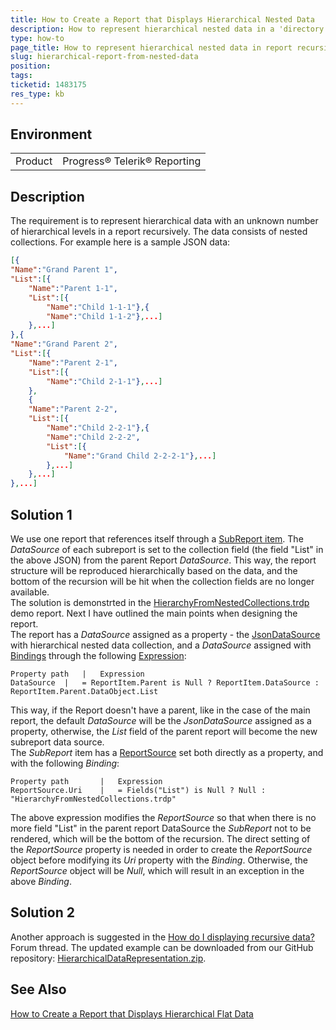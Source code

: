 ```yaml
---
title: How to Create a Report that Displays Hierarchical Nested Data
description: How to represent hierarchical nested data in a 'directory tree'-like report
type: how-to
page_title: How to represent hierarchical nested data in report recursively
slug: hierarchical-report-from-nested-data
position: 
tags: 
ticketid: 1483175
res_type: kb
---
```


## Environment
<table>
	<tbody>
		<tr>
			<td>Product</td>
			<td>Progress® Telerik® Reporting</td>
		</tr>
	</tbody>
</table>


## Description
The requirement is to represent hierarchical data with an unknown number of hierarchical levels in a report recursively. The data consists of nested collections. 
For example here is a sample JSON data:  
```JSON
[{
"Name":"Grand Parent 1",
"List":[{
	"Name":"Parent 1-1",
	"List":[{
		"Name":"Child 1-1-1"},{
		"Name":"Child 1-1-2"},...]
	},...]
},{
"Name":"Grand Parent 2",
"List":[{
	"Name":"Parent 2-1",
	"List":[{
		"Name":"Child 2-1-1"},...]
	},
	{
	"Name":"Parent 2-2",
	"List":[{
		"Name":"Child 2-2-1"},{
		"Name":"Child 2-2-2",
		"List":[{
			"Name":"Grand Child 2-2-2-1"},...]
		},...]
	},...]
},...]
```

## Solution 1
We use one report that references itself through a [SubReport item](../report-items-sub-report). The _DataSource_ of each subreport is set to the collection field 
(the field "List" in the above JSON) from the parent Report _DataSource_. This way, the report structure will be reproduced hierarchically based on the data, and the bottom 
of the recursion will be hit when the collection fields are no longer available.  
The solution is demonstrted in the [HierarchyFromNestedCollections.trdp](https://github.com/telerik/reporting-samples/blob/master/HierarchyFromNestedCollections.trdp) demo 
report. Next I have outlined the main points when designing the report.  
The report has a _DataSource_ assigned as a property - the [JsonDataSource](../jsondatasource-component) with hierarchical nested data collection, and a _DataSource_ assigned 
with [Bindings](../expressions-bindings) through the following [Expression](../report-expressions):  
```
Property path	|	Expression
DataSource	|	= ReportItem.Parent is Null ? ReportItem.DataSource : ReportItem.Parent.DataObject.List
```
This way, if the Report doesn't have a parent, like in the case of the main report, the default _DataSource_ will be the _JsonDataSource_ assigned as a property, otherwise, 
the _List_ field of the parent report will become the new subreport data source.  
The _SubReport_ item has a [ReportSource](../report-sources-subreport) set both directly as a property, and with the following _Binding_:
```
Property path		|	Expression
ReportSource.Uri	|	= Fields("List") is Null ? Null : "HierarchyFromNestedCollections.trdp"
```
The above expression modifies the _ReportSource_ so that when there is no more field "List" in the parent report DataSource the _SubReport_ not to be rendered, which will be
the bottom of the recursion. The direct setting of the _ReportSource_ property is needed in order to create the _ReportSource_ object before modifying its _Uri_ property with 
the _Binding_. Otherwise, the _ReportSource_ object will be _Null_, which will result in an exception in the above _Binding_.

## Solution 2
Another approach is suggested in the [How do I displaying recursive data?](https://www.telerik.com/forums/how-do-i-displaying-recursive-data) Forum thread. The updated example 
can be downloaded from our GitHub repository: [HierarchicalDataRepresentation.zip](https://github.com/telerik/reporting-samples/blob/master/HierarchicalDataRepresentation.zip).

## See Also

[How to Create a Report that Displays Hierarchical Flat Data](hierarchical-report-from-flat-data)
